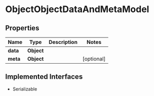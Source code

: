 

# ObjectObjectDataAndMetaModel


## Properties

Name | Type | Description | Notes
------------ | ------------- | ------------- | -------------
**data** | **Object** |  | 
**meta** | **Object** |  |  [optional]


## Implemented Interfaces

* Serializable


